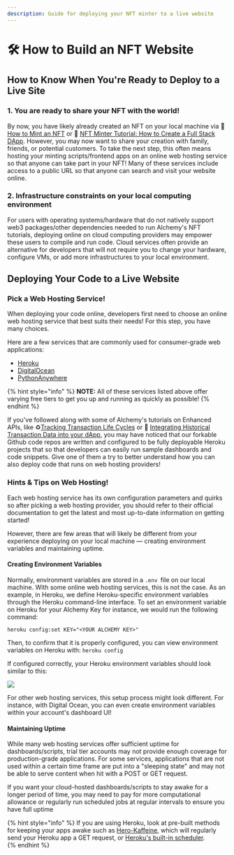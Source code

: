 ```yaml
---
description: Guide for deploying your NFT minter to a live website
---
```


# 🛠 How to Build an NFT Website

## How to Know When You're Ready to Deploy to a Live Site

### 1. You are ready to share your NFT with the world!

By now, you have likely already created an NFT on your local machine via 🎨 [How to Mint an NFT](../how-to-create-an-nft/how-to-mint-a-nft.md) or  📝 [NFT Minter Tutorial: How to Create a Full Stack DApp](./). However, you may now want to share your creation with family, friends, or potential customers. To take the next step, this often means hosting your minting scripts/frontend apps on an online web hosting service so that anyone can take part in your NFT! Many of these services include access to a public URL so that anyone can search and visit your website online.

### 2. Infrastructure constraints on your local computing environment 

For users with operating systems/hardware that do not natively support web3 packages/other dependencies needed to run Alchemy's NFT tutorials, deploying online on cloud computing providers may empower these users to compile and run code. Cloud services often provide an alternative for developers that will not require you to change your hardware, configure VMs, or add more infrastructures to your local environment. 

## Deploying Your Code to a Live Website

### Pick a Web Hosting Service!

When deploying your code online, developers first need to choose an online web hosting service that best suits their needs! For this step, you have many choices. 

Here are a few services that are commonly used for consumer-grade web applications:

* [Heroku](https://www.heroku.com) 
* [DigitalOcean](https://www.digitalocean.com) 
* [PythonAnywhere](https://www.pythonanywhere.com) 

{% hint style="info" %}
**NOTE:** All of these services listed above offer varying free tiers to get you up and running as quickly as possible!
{% endhint %}

If you've followed along with some of Alchemy's tutorials on Enhanced APIs, like ♻️[Tracking Transaction Life Cycles](../tracking-transaction-life-cycles.md) or 📜 [Integrating Historical Transaction Data into your dApp](../transfers-tutorial.md), you may have noticed that our forkable Github code repos are written and configured to be fully deployable Heroku projects that so that developers can easily run sample dashboards and code snippets. Give one of them a try to better understand how you can also deploy code that runs on web hosting providers!

### Hints & Tips on Web Hosting!

Each web hosting service has its own configuration parameters and quirks so after picking a web hosting provider, you should refer to their official documentation to get the latest and most up-to-date information on getting started! 

However, there are few areas that will likely be different from your experience deploying on your local machine — creating environment variables and maintaining uptime.

#### Creating Environment Variables

Normally, environment variables are stored in a `.env `file on our local machine.  With some online web hosting services, this is not the case.  As an example, in Heroku, we define Heroku-specific environment variables through the Heroku command-line interface.  To set an environment variable on Heroku for your Alchemy Key for instance, we would run the following command: 

```
heroku config:set KEY="<YOUR ALCHEMY KEY>"
```

Then, to confirm that it is properly configured, you can view environment variables on Heroku with: `heroku config`

If configured correctly, your Heroku environment variables should look similar to this:

![](https://gblobscdn.gitbook.com/assets%2F-MB17w56kk7ZnRMWdqOL%2F-MfdCP_qKo19vw3OqEXG%2F-MfdEFNE3pdGil4pzl6Z%2Fimg.PNG?alt=media\&token=9a5cea16-9d51-4e90-b77a-fabda56b14f4)

For other web hosting services, this setup process might look different.  For instance, with Digital Ocean, you can even create environment variables within your account's dashboard UI!  

#### Maintaining Uptime

While many web hosting services offer sufficient uptime for dashboards/scripts, trial tier accounts may not provide enough coverage for production-grade applications. For some services, applications that are not used within a certain time frame are put into a "sleeping state" and may not be able to serve content when hit with a POST or GET request.  

If you want your cloud-hosted dashboards/scripts to stay awake for a longer period of time, you may need to pay for more computational allowance or regularly run scheduled jobs at regular intervals to ensure you have full uptime

{% hint style="info" %}
If you are using Heroku, look at pre-built methods for keeping your apps awake such as [Hero-Kaffeine](https://kaffeine.herokuapp.com), which will regularly send your Heroku app a GET request, or [Heroku's built-in scheduler](https://devcenter.heroku.com/articles/scheduler).  
{% endhint %}
